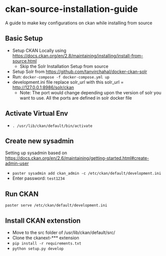 # ckan-source-installation-guide
A guide to make key configurations on ckan while installing from source

## Basic Setup
* Setup CKAN Locally using https://docs.ckan.org/en/2.8/maintaining/installing/install-from-source.html
  * Skip the Solr Installation Setup from source
* Setup Solr from https://github.com/tanvirchahal/docker-ckan-solr
* Run: `docker-compose -f docker-compose.yml up`
* development.ini file replace solr_url with this solr_url = http://127.0.0.1:8986/solr/ckan
  * Note: The port would change depending upon the version of solr you want to use. All the ports are defined in solr docker file

## Activate Virtual Env
* `. /usr/lib/ckan/default/bin/activate`

## Create new sysadmin
Setting up sysadmin based on https://docs.ckan.org/en/2.6/maintaining/getting-started.html#create-admin-user
* `paster sysadmin add ckan_admin -c /etc/ckan/default/development.ini`
* Enter password: `test1234`

## Run CKAN
`paster serve /etc/ckan/default/development.ini`

## Install CKAN extenstion
* Move to the src folder of /usr/lib/ckan/default/src/
* Clone the ckanext-*** extension
* `pip install -r requirements.txt`
* `python setup.py develop`






